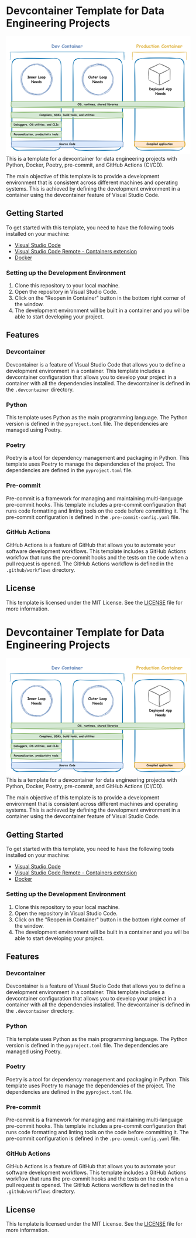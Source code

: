 # Devcontainer Template for Data Engineering Projects

![image](/images/devcontainer.png)
This is a template for a devcontainer for data engineering projects with Python, Docker, Poetry, pre-commit, and GitHub Actions (CI/CD).

The main objective of this template is to provide a development environment that is consistent across different machines and operating systems. This is achieved by defining the development environment in a container using the devcontainer feature of Visual Studio Code.

## Getting Started
To get started with this template, you need to have the following tools installed on your machine:

- [Visual Studio Code](https://code.visualstudio.com/)
- [Visual Studio Code Remote - Containers extension](https://marketplace.visualstudio.com/items?itemName=ms-vscode-remote.remote-containers)
- [Docker](https://docs.docker.com/get-docker/)

### Setting up the Development Environment
1. Clone this repository to your local machine.
2. Open the repository in Visual Studio Code.
3. Click on the "Reopen in Container" button in the bottom right corner of the window.
4. The development environment will be built in a container and you will be able to start developing your project.

## Features

### Devcontainer
Devcontainer is a feature of Visual Studio Code that allows you to define a development environment in a container. This template includes a devcontainer configuration that allows you to develop your project in a container with all the dependencies installed. The devcontainer is defined in the `.devcontainer` directory.

### Python
This template uses Python as the main programming language. The Python version is defined in the `pyproject.toml` file. The dependencies are managed using Poetry.

### Poetry
Poetry is a tool for dependency management and packaging in Python. This template uses Poetry to manage the dependencies of the project. The dependencies are defined in the `pyproject.toml` file.

### Pre-commit
Pre-commit is a framework for managing and maintaining multi-language pre-commit hooks. This template includes a pre-commit configuration that runs code formatting and linting tools on the code before committing it. The pre-commit configuration is defined in the `.pre-commit-config.yaml` file.

### GitHub Actions
GitHub Actions is a feature of GitHub that allows you to automate your software development workflows. This template includes a GitHub Actions workflow that runs the pre-commit hooks and the tests on the code when a pull request is opened. The GitHub Actions workflow is defined in the `.github/workflows` directory.

## License
This template is licensed under the MIT License. See the [LICENSE](LICENSE) file for more information.

# Devcontainer Template for Data Engineering Projects

![image](/images/devcontainer.png)
This is a template for a devcontainer for data engineering projects with Python, Docker, Poetry, pre-commit, and GitHub Actions (CI/CD).

The main objective of this template is to provide a development environment that is consistent across different machines and operating systems. This is achieved by defining the development environment in a container using the devcontainer feature of Visual Studio Code.

## Getting Started
To get started with this template, you need to have the following tools installed on your machine:

- [Visual Studio Code](https://code.visualstudio.com/)
- [Visual Studio Code Remote - Containers extension](https://marketplace.visualstudio.com/items?itemName=ms-vscode-remote.remote-containers)
- [Docker](https://docs.docker.com/get-docker/)

### Setting up the Development Environment
1. Clone this repository to your local machine.
2. Open the repository in Visual Studio Code.
3. Click on the "Reopen in Container" button in the bottom right corner of the window.
4. The development environment will be built in a container and you will be able to start developing your project.

## Features

### Devcontainer
Devcontainer is a feature of Visual Studio Code that allows you to define a development environment in a container. This template includes a devcontainer configuration that allows you to develop your project in a container with all the dependencies installed. The devcontainer is defined in the `.devcontainer` directory.

### Python
This template uses Python as the main programming language. The Python version is defined in the `pyproject.toml` file. The dependencies are managed using Poetry.

### Poetry
Poetry is a tool for dependency management and packaging in Python. This template uses Poetry to manage the dependencies of the project. The dependencies are defined in the `pyproject.toml` file.

### Pre-commit
Pre-commit is a framework for managing and maintaining multi-language pre-commit hooks. This template includes a pre-commit configuration that runs code formatting and linting tools on the code before committing it. The pre-commit configuration is defined in the `.pre-commit-config.yaml` file.

### GitHub Actions
GitHub Actions is a feature of GitHub that allows you to automate your software development workflows. This template includes a GitHub Actions workflow that runs the pre-commit hooks and the tests on the code when a pull request is opened. The GitHub Actions workflow is defined in the `.github/workflows` directory.

## License
This template is licensed under the MIT License. See the [LICENSE](LICENSE) file for more information.
